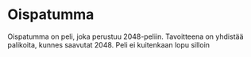 # Oispatumma

Oispatumma on peli, joka perustuu 2048-peliin. Tavoitteena on yhdistää palikoita, kunnes saavutat 2048. Peli ei kuitenkaan lopu silloin
